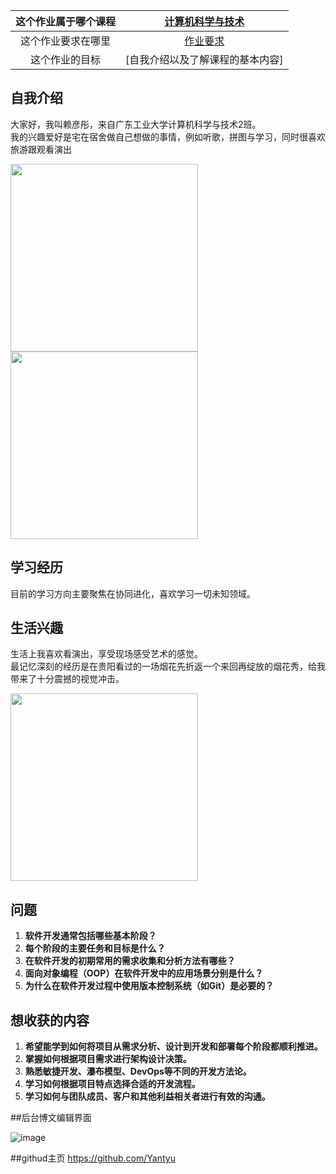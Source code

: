 | 这个作业属于哪个课程 | [计算机科学与技术](https://edu.cnblogs.com/campus/gdgy/Class12Grade23ComputerScience) |
| :------------------: | :-------------------------------------------------------------: |
| 这个作业要求在哪里   | [作业要求](https://edu.cnblogs.com/campus/gdgy/Class12Grade23ComputerScience/homework/13469) |
| 这个作业的目标       | [自我介绍以及了解课程的基本内容]                               |


## 自我介绍

大家好，我叫赖彦彤，来自广东工业大学计算机科学与技术2班。  
我的兴趣爱好是宅在宿舍做自己想做的事情，例如听歌，拼图与学习，同时很喜欢旅游跟观看演出

<img src="https://img2024.cnblogs.com/blog/3700365/202509/3700365-20250909205208888-1218063290.jpg" width="300"/>

<img src="https://img2024.cnblogs.com/blog/3700365/202509/3700365-20250909205234852-1027820745.jpg" width="300"/>

## 学习经历

目前的学习方向主要聚焦在协同进化，喜欢学习一切未知领域。

## 生活兴趣

生活上我喜欢看演出，享受现场感受艺术的感觉。  
最记忆深刻的经历是在贵阳看过的一场烟花先折返一个来回再绽放的烟花秀，给我带来了十分震撼的视觉冲击。

<img src="https://img2024.cnblogs.com/blog/3700365/202509/3700365-20250909205411020-2067439402.jpg" width="300"/>


## 问题

1. **软件开发通常包括哪些基本阶段？**  
2. **每个阶段的主要任务和目标是什么？**  
3. **在软件开发的初期常用的需求收集和分析方法有哪些？**  
4. **面向对象编程（OOP）在软件开发中的应用场景分别是什么？**  
5. **为什么在软件开发过程中使用版本控制系统（如Git）是必要的？**

## 想收获的内容

1. **希望能学到如何将项目从需求分析、设计到开发和部署每个阶段都顺利推进。**  
2. **掌握如何根据项目需求进行架构设计决策。**  
3. **熟悉敏捷开发、瀑布模型、DevOps等不同的开发方法论。**  
4. **学习如何根据项目特点选择合适的开发流程。**  
5. **学习如何与团队成员、客户和其他利益相关者进行有效的沟通。**

##后台博文编辑界面

![image](https://img2024.cnblogs.com/blog/3700365/202509/3700365-20250909205540769-162610423.png)

##githud主页
https://github.com/Yantyu
